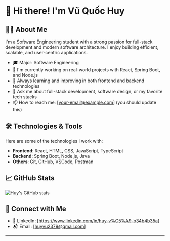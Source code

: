 # 👋 Hi there! I'm Vũ Quốc Huy

## 👨‍💻 About Me
I'm a Software Engineering student with a strong passion for full-stack development and modern software architecture. I enjoy building efficient, scalable, and user-centric applications.

- 🎓 Major: Software Engineering
- 🚀 I'm currently working on real-world projects with React, Spring Boot, and Node.js
- 🧠 Always learning and improving in both frontend and backend technologies
- 💬 Ask me about full-stack development, software design, or my favorite tech stacks
- 📫 How to reach me: [your-email@example.com] (you should update this)

## 🛠️ Technologies & Tools
Here are some of the technologies I work with:

- **Frontend**: React, HTML, CSS, JavaScript, TypeScript  
- **Backend**: Spring Boot, Node.js, Java  
- **Others**: Git, GitHub, VSCode, Postman

## 📈 GitHub Stats
![Huy's GitHub stats](https://github-readme-stats.vercel.app/api?username=your-github-username&show_icons=true&theme=tokyonight)

## 🔗 Connect with Me
- 💼 LinkedIn: [https://www.linkedin.com/in/huy-v%C5%A9-b34b4b35a]
- 📬 Email: [huyvu2379@gmail.com]

---
